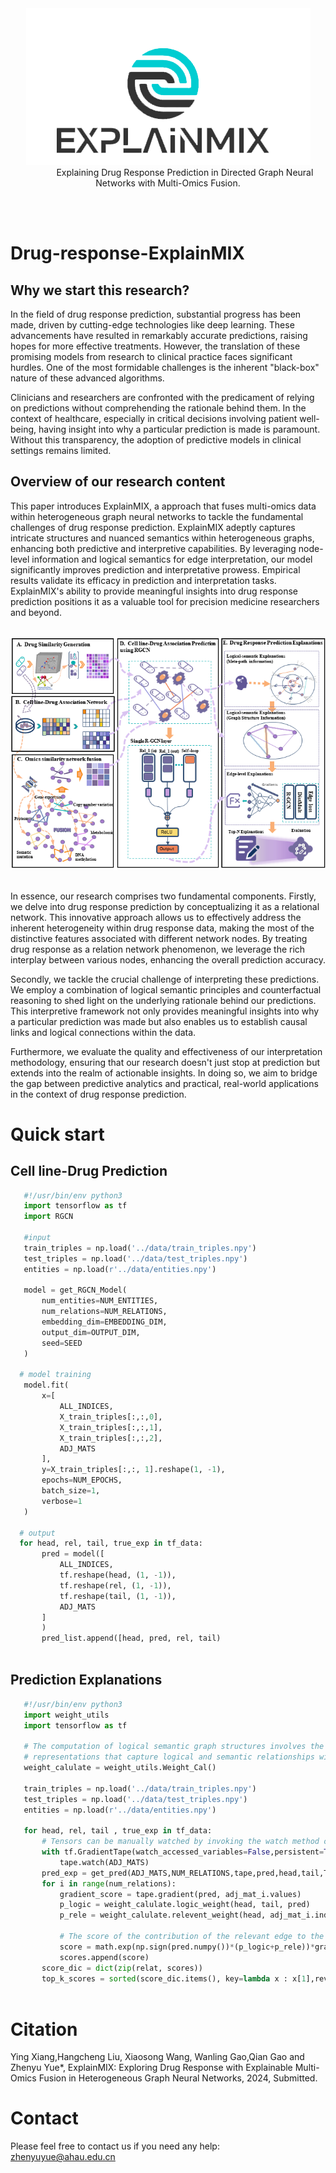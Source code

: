 <div align="center">
  <img src="https://github.com/Xiang010Ying/Drug-response-ExplainMIX/blob/main/picture/explainMIX_logo.png" alt="avatar"> 
</div>
<center> &#8195 &#8195 &#8195 Explaining Drug Response Prediction in Directed Graph Neural Networks with Multi-Omics Fusion. </center>

<br/><br/>

# Drug-response-ExplainMIX
## Why we start this research?
In the field of drug response prediction, substantial progress has been made, driven by cutting-edge technologies like deep learning. These advancements have resulted in remarkably accurate predictions, raising hopes for more effective treatments. However, the translation of these promising models from research to clinical practice faces significant hurdles. One of the most formidable challenges is the inherent "black-box" nature of these advanced algorithms.

Clinicians and researchers are confronted with the predicament of relying on predictions without comprehending the rationale behind them. In the context of healthcare, especially in critical decisions involving patient well-being, having insight into why a particular prediction is made is paramount. Without this transparency, the adoption of predictive models in clinical settings remains limited.
## Overview of our research content
This paper introduces ExplainMIX, a approach that fuses multi-omics data within heterogeneous graph neural networks to tackle the fundamental challenges of drug response prediction. ExplainMIX adeptly captures intricate structures and nuanced semantics within heterogeneous graphs, enhancing both predictive and interpretive capabilities. By leveraging node-level information and logical semantics for edge interpretation, our model significantly improves prediction and interpretative prowess. Empirical results validate its efficacy in prediction and interpretation tasks. ExplainMIX's ability to provide meaningful insights into drug response prediction positions it as a valuable tool for precision medicine researchers and beyond.

<br/>
<div align="center">
  <img src="https://github.com/AhauBioinformatics/ExplainMIX/blob/master/picture/overview_img.png" alt="avatar">
</div>
<br/>

In essence, our research comprises two fundamental components. Firstly, we delve into drug response prediction by conceptualizing it as a relational network. This innovative approach allows us to effectively address the inherent heterogeneity within drug response data, making the most of the distinctive features associated with different network nodes. By treating drug response as a relation network phenomenon, we leverage the rich interplay between various nodes, enhancing the overall prediction accuracy.

Secondly, we tackle the crucial challenge of interpreting these predictions. We employ a combination of logical semantic principles and counterfactual reasoning to shed light on the underlying rationale behind our predictions. This interpretive framework not only provides meaningful insights into why a particular prediction was made but also enables us to establish causal links and logical connections within the data.

Furthermore, we evaluate the quality and effectiveness of our interpretation methodology, ensuring that our research doesn't just stop at prediction but extends into the realm of actionable insights. In doing so, we aim to bridge the gap between predictive analytics and practical, real-world applications in the context of drug response prediction.


# Quick start
## Cell line-Drug Prediction
 ```python
    #!/usr/bin/env python3
    import tensorflow as tf
    import RGCN

    #input
    train_triples = np.load('../data/train_triples.npy')
    test_triples = np.load('../data/test_triples.npy')
    entities = np.load(r'../data/entities.npy')

    model = get_RGCN_Model(
        num_entities=NUM_ENTITIES,
        num_relations=NUM_RELATIONS,
        embedding_dim=EMBEDDING_DIM,
        output_dim=OUTPUT_DIM,
        seed=SEED
    )

   # model training
    model.fit(
        x=[
            ALL_INDICES,
            X_train_triples[:,:,0],
            X_train_triples[:,:,1],
            X_train_triples[:,:,2],
            ADJ_MATS
        ],
        y=X_train_triples[:,:, 1].reshape(1, -1),
        epochs=NUM_EPOCHS,
        batch_size=1,
        verbose=1
    )

   # output
   for head, rel, tail, true_exp in tf_data:
        pred = model([
            ALL_INDICES,
            tf.reshape(head, (1, -1)),
            tf.reshape(rel, (1, -1)),
            tf.reshape(tail, (1, -1)),
            ADJ_MATS
        ]
        )
        pred_list.append([head, pred, rel, tail)
   
```


## Prediction Explanations
 ```python
    #!/usr/bin/env python3
    import weight_utils
    import tensorflow as tf

    # The computation of logical semantic graph structures involves the generation and analysis of graph-like
    # representations that capture logical and semantic relationships within data.
    weight_calulate = weight_utils.Weight_Cal()

    train_triples = np.load('../data/train_triples.npy')
    test_triples = np.load('../data/test_triples.npy')
    entities = np.load(r'../data/entities.npy')

    for head, rel, tail , true_exp in tf_data:
        # Tensors can be manually watched by invoking the watch method on this context manager.
        with tf.GradientTape(watch_accessed_variables=False,persistent=True) as tape:
            tape.watch(ADJ_MATS)
        pred_exp = get_pred(ADJ_MATS,NUM_RELATIONS,tape,pred,head,tail,TOP_K)
        for i in range(num_relations):
            gradient_score = tape.gradient(pred, adj_mat_i.values)
            p_logic = weight_calulate.logic_weight(head, tail, pred)
            p_rele = weight_calulate.relevent_weight(head, adj_mat_i.indices[a[0], 2]) 
    
            # The score of the contribution of the relevant edge to the predicted outcome of the interpreted edge   
            score = math.exp(np.sign(pred.numpy())*(p_logic+p_rele))*gradient_score[a][0]
            scores.append(score)
        score_dic = dict(zip(relat, scores))
        top_k_scores = sorted(score_dic.items(), key=lambda x : x[1],reverse=True)[:top_k]



```

# Citation
Ying Xiang,Hangcheng Liu, Xiaosong Wang, Wanling Gao,Qian Gao and Zhenyu Yue*, ExplainMIX: Exploring Drug Response with Explainable Multi-Omics Fusion in Heterogeneous Graph Neural Networks, 2024, Submitted.

# Contact
Please feel free to contact us if you need any help: zhenyuyue@ahau.edu.cn
